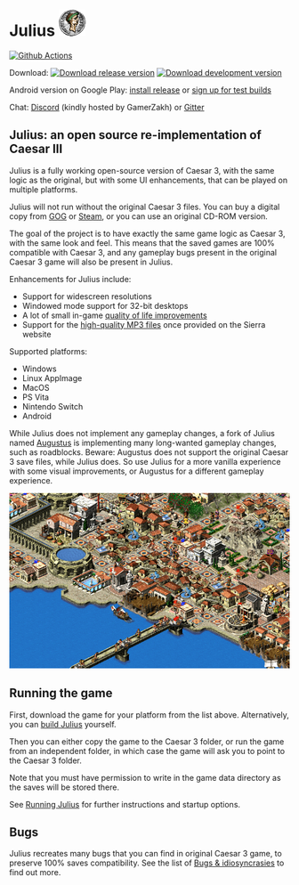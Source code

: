 # Julius ![](res/julius_48.png)

[![Github Actions](https://github.com/bvschaik/julius/workflows/Build%20Julius/badge.svg)](https://github.com/bvschaik/julius/actions)

Download:
[![Download release version](https://julius.biancavanschaik.nl/badge/release.svg)](https://github.com/bvschaik/julius/wiki/Julius-release)
[![Download development version](https://julius.biancavanschaik.nl/badge/development.svg)](https://julius.biancavanschaik.nl/)

Android version on Google Play: [install release](https://play.google.com/store/apps/details?id=com.github.bvschaik.julius) or [sign up for test builds](https://play.google.com/apps/testing/com.github.bvschaik.julius)

Chat: [Discord](http://www.discord.gg/GamerZakh) (kindly hosted by GamerZakh) or [Gitter](https://gitter.im/julius-game/community)

## Julius: an open source re-implementation of Caesar III

Julius is a fully working open-source version of Caesar 3, with the same logic
as the original, but with some UI enhancements, that can be played on multiple platforms.

Julius will not run without the original Caesar 3 files. You can buy a digital copy from [GOG](https://www.gog.com/game/caesar_3) or
[Steam](https://store.steampowered.com/app/517790/Caesar_3/), or you can use an original CD-ROM version.

The goal of the project is to have exactly the same game logic as Caesar 3, with the same look
and feel. This means that the saved games are 100% compatible with Caesar 3, and any gameplay bugs
present in the original Caesar 3 game will also be present in Julius.

Enhancements for Julius include:
- Support for widescreen resolutions
- Windowed mode support for 32-bit desktops
- A lot of small in-game [quality of life improvements](https://github.com/bvschaik/julius/wiki/Improvements-from-Caesar-3)
- Support for the [high-quality MP3 files](https://github.com/bvschaik/julius/wiki/MP3-Support) once provided on the Sierra website

Supported platforms:
- Windows
- Linux AppImage
- MacOS
- PS Vita
- Nintendo Switch
- Android

While Julius does not implement any gameplay changes, a fork of Julius named [Augustus](https://github.com/Keriew/augustus) is implementing many long-wanted gameplay changes, such as roadblocks.
Beware: Augustus does not support the original Caesar 3 save files, while Julius does. So use Julius for a more vanilla experience with some visual improvements, or Augustus for a different gameplay experience.

![](res/vita/bg.png)

## Running the game

First, download the game for your platform from the list above. Alternatively, you can [build Julius](doc/BUILDING.md) yourself.

Then you can either copy the game to the Caesar 3 folder, or run the game from an independent
folder, in which case the game will ask you to point to the Caesar 3 folder.

Note that you must have permission to write in the game data directory as the saves will be
stored there.

See [Running Julius](https://github.com/bvschaik/julius/wiki/Running-Julius) for further instructions and startup options.

## Bugs

Julius recreates many bugs that you can find in original Caesar 3 game, to preserve 100% saves compatibility. See the list of [Bugs & idiosyncrasies](https://github.com/bvschaik/julius/wiki/Caesar-3-bugs) to find out more.
